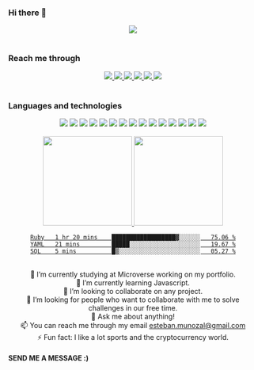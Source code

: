 ### Hi there 👋

<div align="center"> 
  <img src="https://profile-counter.glitch.me/estebanmual/count.svg" />
 </div> <br>

<h3> Reach me through </h3>
<div align="center">
  <a href="https://github.com/estebanmual">
    <img src="https://img.shields.io/badge/GitHub-ffffff?style=for-the-badge&logo=GitHub&logoColor=black">
  </a>
  <a href="https://twitter.com/estebanmual">
    <img src="https://img.shields.io/badge/Twitter-ffffff?style=for-the-badge&logo=Twitter&logoColor=1DA1F2">
  </a>
  <a href="https://www.instagram.com/estebanmual">
    <img src="https://img.shields.io/badge/Instagram-ffffff?style=for-the-badge&logo=Instagram&logoColor=E1306C">
  </a>
  <a href="https://www.linkedin.com/in/estebanmual/">
    <img src="https://img.shields.io/badge/LinkedIn-ffffff?style=for-the-badge&logo=LinkedIn&logoColor=0e76a8">
  </a>
  <a href="mailto:esteban.munozal@gmail.com">
    <img src="https://img.shields.io/badge/Gmail-ffffff?style=for-the-badge&logo=Gmail&logoColor=BB001B">
  </a>
  
  <a href="https://medium.com/@estebanmual">
    <img src="https://img.shields.io/badge/Medium-ffffff?style=for-the-badge&logo=Medium&logoColor=000">
  </a>
</div> <br>

<h3> Languages and technologies </h3>

<div align="center">
  <img src="https://img.shields.io/badge/HTML5-ffffff?style=for-the-badge&logo=HTML5&logoColor=e34c26">
  <img src="https://img.shields.io/badge/CSS3-ffffff?style=for-the-badge&logo=CSS3&logoColor=264de4">
  <img src="https://img.shields.io/badge/JavaScript-ffffff?style=for-the-badge&logo=JavaScript&logoColor=F0DB4F">
  <img src="https://img.shields.io/badge/Bootstrap-ffffff?style=for-the-badge&logo=Bootstrap&logoColor=7952B3">
  <img src="https://img.shields.io/badge/Git-ffffff?style=for-the-badge&logo=Git&logoColor=F05032">
  <img src="https://img.shields.io/badge/Visual Studio Code-ffffff?style=for-the-badge&logo=Visual Studio Code&logoColor=007ACC">
  <img src="https://img.shields.io/badge/Node.js-ffffff?style=for-the-badge&logo=Node.js&logoColor=339933">
  <img src="https://img.shields.io/badge/Webpack-ffffff?style=for-the-badge&logo=Webpack&logoColor=1d78c1">
  <img src="https://img.shields.io/badge/React-ffffff?style=for-the-badge&logo=React&logoColor=61DBFB">
  <img src="https://img.shields.io/badge/Jest-ffffff?style=for-the-badge&logo=Jest&logoColor=C53D14">
  <img src="https://img.shields.io/badge/jQuery-ffffff?style=for-the-badge&logo=jQuery&logoColor=0769AD">
  <img src="https://img.shields.io/badge/GitHub-ffffff?style=for-the-badge&logo=GitHub&logoColor=000">
  <img src="https://img.shields.io/badge/Heroku-ffffff?style=for-the-badge&logo=Heroku&logoColor=6762A6">
  <img src="https://img.shields.io/badge/Netlify-ffffff?style=for-the-badge&logo=Netlify&logoColor=00AD9F">
  <img src="https://img.shields.io/badge/Postgresql-ffffff?style=for-the-badge&logo=postgresql&logoColor= 0064A5">
</div> <br>

<div align="center">
<a href="https://github.com/estebanmual">
  <img height="180em"  src="https://github-readme-stats.vercel.app/api?username=estebanmual&count_private=true&show_icons=true&include_all_commits=true" />
  <img  height="180em" src="https://github-readme-stats.vercel.app/api/top-langs/?username=estebanmual&layout=compact" />
  <!--START_SECTION:waka-->

```text
Ruby   1 hr 20 mins    ██████████████████▓░░░░░░   75.06 %
YAML   21 mins         █████░░░░░░░░░░░░░░░░░░░░   19.67 %
SQL    5 mins          █▒░░░░░░░░░░░░░░░░░░░░░░░   05.27 %
```

<!--END_SECTION:waka-->
</a>
</div> <br>

<div align="center">
 🔭 I’m currently studying at Microverse working on my portfolio. <br>
 🌱 I’m currently learning Javascript. <br>
 👯 I’m looking to collaborate on any project. <br>
 🤔 I’m looking for people who want to collaborate with me to solve challenges in our free time. <br>
 💬 Ask me about anything! <br>
 📫 You can reach me through my email <a href="mailto:esteban.munozal@gmail.com">esteban.munozal@gmail.com</a> <br>
 ⚡ Fun fact: I like a lot sports and the cryptocurrency world. <br>
</div>

#### SEND ME A MESSAGE :)
